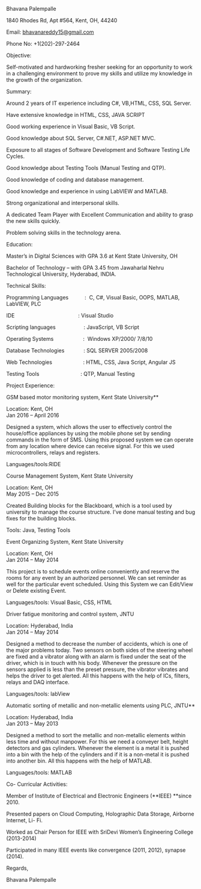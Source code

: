 Bhavana
Palempalle

1840 Rhodes
Rd, Apt #564, Kent, OH, 44240

Email: [bhavanareddy15@gmail.com](mailto:bhavanareddy15@gmail.com)

Phone No: +1(202)-297-2464

Objective:

Self-motivated and hardworking fresher seeking
for an opportunity to work in a challenging environment to prove my skills and
utilize my knowledge in the growth of the organization.

Summary:

Around 2 years of IT experience including C#, VB,HTML, CSS, SQL Server.

Have extensive knowledge in HTML, CSS, JAVA SCRIPT

Good working experience in Visual Basic, VB Script.

Good knowledge about SQL Server, C#.NET, ASP.NET MVC.

Exposure to all stages of Software Development and Software Testing Life Cycles.

Good knowledge about Testing Tools (Manual Testing and QTP).

Good knowledge of coding and database management.

Good knowledge and experience in using LabVIEW and MATLAB.

Strong organizational and interpersonal skills.

A dedicated Team Player with Excellent Communication and ability to grasp the new skills quickly.

Problem solving skills in the technology arena.

Education:

Master’s in Digital Sciences with GPA 3.6 at Kent State University, OH

Bachelor of Technology – with GPA 3.45 from Jawaharlal Nehru Technological University, Hyderabad, INDIA.

Technical Skills:

Programming Languages           :  C, C#, Visual Basic, OOPS, MATLAB, LabVIEW, PLC

IDE                                           : Visual Studio

Scripting languages                   : JavaScript, VB Script

Operating Systems                    :  Windows XP/2000/ 7/8/10

Database Technologies             : SQL SERVER 2005/2008

Web Technologies                     : HTML, CSS, Java Script, Angular JS

Testing Tools                            : QTP, Manual Testing

Project Experience:

GSM based motor monitoring system, Kent State University**

Location: Kent, OH                                                                                           Jan 2016 – April 2016

Designed a system, which allows the user to effectively control the house/office
appliances by using the mobile phone set by sending commands in the form of
SMS. Using this proposed system we can operate from any location where device
can receive signal. For this we used microcontrollers, relays and registers.

Languages/tools:RIDE

Course Management System, Kent State University

Location: Kent, OH                                                                                           May 2015 – Dec 2015

Created Building blocks for the Blackboard, which is a tool used by university to
manage the course structure. I’ve done manual testing and bug fixes for the
building blocks.

Tools: Java, Testing Tools

Event Organizing System, Kent State University

Location: Kent, OH                                                                                           Jan 2014 – May 2014

This project is to schedule events online
conveniently and reserve the rooms for any event by an authorized personnel. We
can set reminder as well for the particular event scheduled. Using this System
we can Edit/View or Delete existing Event.

Languages/tools: Visual Basic, CSS, HTML

Driver fatigue monitoring and control system, JNTU

Location: Hyderabad, India                                                                              Jan 2014 – May 2014

Designed a method to decrease the number of accidents,
which is one of the major problems today. Two sensors on both sides of the
steering wheel are fixed and a vibrator along with an alarm is fixed under the
seat of the driver, which is in touch with his body. Whenever the pressure on
the sensors applied is less than the preset pressure, the vibrator vibrates and
helps the driver to get alerted. All this happens with the help of ICs,
filters, relays and DAQ interface. 

Languages/tools: labView

Automatic sorting of metallic and non-metallic elements using PLC, JNTU**

Location: Hyderabad, India                                                                              Jan 2013 – May 2013

Designed a method to sort the metallic
and non-metallic elements within less time and without manpower. For this we
need a conveyer belt, height detectors and gas cylinders. Whenever the element
is a metal it is pushed into a bin with the help of the cylinders and if it is
a non-metal it is pushed into another bin. All this happens with the help of
MATLAB.

Languages/tools: MATLAB

Co- Curricular Activities:

Member of Institute of Electrical and Electronic Engineers (**IEEE) **since 2010. 

Presented papers on Cloud Computing, Holographic Data Storage, Airborne Internet, Li- Fi.

Worked as Chair Person for IEEE with SriDevi Women’s Engineering College (2013-2014)

Participated in many IEEE events like convergence (2011, 2012), synapse (2014).

Regards,

Bhavana Palempalle
